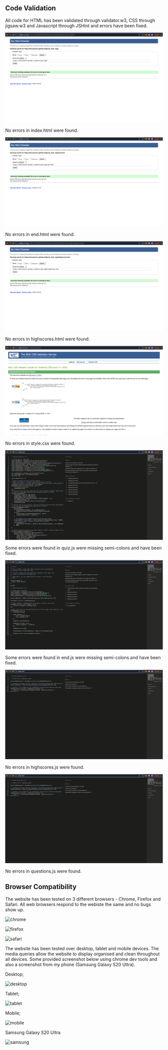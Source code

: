## Code Validation
All code for HTML has been validated through validator.w3, CSS through jigsaw.w3 and Javascript through JSHint and errors have been fixed.

![index.html](documentation/testing/code-validation/index-validation.png)

No errors in index.html were found.

![end.html](documentation/testing/code-validation/end-validation.png)

No errors in end.html were found.

![highscores.html](documentation/testing/code-validation/highscores-validation.png)

No errors in highscores.html were found.

![css/style.css](documentation/testing/code-validation/css-validation.png)

No errors in style.css were found.

![js/quiz.js](documentation/testing/code-validation/quiz-js-validation.png)

Some errors were found in quiz.js were missing semi-colons and have been fixed.

![js/end.js](documentation/testing/code-validation/end-js-validation.png)

Some errors were found in end.js were missing semi-colons and have been fixed. 

![js/highscores.js](documentation/testing/code-validation/highscores-js-validation.png)

No errors in highscores.js were found.

![js/questions.js](documentation/testing/code-validation/questions-js-validation.png)

No errors in questions.js were found.

## Browser Compatibility

The website has been tested on 3 different browsers - Chrome, Firefox and Safari. All web browsers respond to the webiste the same and no bugs show up.

![chrome](documentation/testing/browser-compatibility/chrome.png)

![firefox](documentation/testing/browser-compatibility/firefox.png)

![safari](documentation/testing/browser-compatibility/safari.png)

The website has been tested over desktop, tablet and mobile devices. The media queries allow the website to display organised and clean throughout all devices. Some provided screenshot below using chrome dev tools and also a screenshot from my phone (Samsung Galaxy S20 Ultra).

Desktop;

![desktop](documentation/testing/responsiveness/desktop.png)

Tablet;

![tablet](documentation/testing/responsiveness/tablet.png)

Mobile;

![mobile](documentation/testing/responsiveness/mobile.png)

Samsung Galaxy S20 Ultra 

![samsung](documentation/testing/responsiveness/samsung.jpg)

